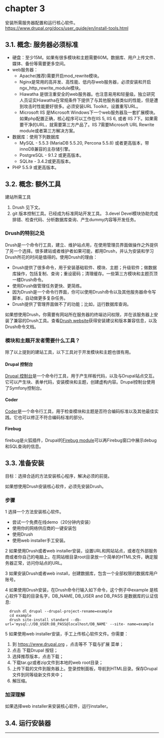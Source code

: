 # chapter 3

安装所需服务器配置和运行核心软件。
https://www.drupal.org/docs/user_guide/en/install-tools.html




## 3.1. 概念: 服务器必须标准
 - 硬盘：至少15M。如果有很多模块和主题需要60M。数据库、用户上传文件、媒体、备份等需要更多空间。
 - web服务器：
   - Apache(推荐)需要开启mod_rewrite模块。
   - Nginx是常用的高并发、高性能、低内存web服务器，必须安装和开启ngx_http_rewrite_module模块。
   - Hiawatha 是很注重安全的web服务器。也注意易用和轻量级。独立研究人员证实Hiawatha在常规条件下提供了与其他服务器类似的性能，但是遭到攻击时性能要好很多。必须安装URL Toolkit，设置重写URL。
   - Microsoft IIS 是Microsoft Windows下一个web服务器及一套扩展模块。如果php配置正确，核心程序可以工作在IIS 5, IIS 6, 或者 IIS 7下。如果需要干净的URL，就需要第三方产品了。IIS 7需要Microsoft URL Rewrite module或者第三方解决方案。
 - 数据库：使用下列数据库
   - MySQL - 5.5.3 (MariaDB 5.5.20, Percona 5.5.8) 或者更高版本，带innoDB兼容的主存储引擎。
   - PostgreSQL - 9.1.2 或更高版本。
   - SQLite - 3.4.2或更高版本。
 - PHP 5.5.9 或更高版本。




## 3.2. 概念: 额外工具

建站所需工具
1. Drush 见下文。
2. git 版本控制工具。已经成为标准网站开发工具。
3.devel Devel模块协助完成排错、检查代码、分析数据库查询、产生dummy内容等开发任务。

### Drush的特别之处

Drush是一个命令行工具，建立、维护站点用，在使用管理员界面做操作之外提供了另一个选择。很多建站或者维护者如果可能，都用Drush，并认为安装和学习Drush所花的时间是值得的。使用Drush的理由：
   - Drush提供了很多命令，用于安装基础软件、模块、主题；升级软件；做数据库操作，包括复制、查询；重设密码；清理缓存。一些第三方模块和主题页顶一楼Drush命令。
   - 使用Drush做管理任务更快、更简练。
   - 因为Drush是一个命令行界面，你可以使用Drush命令以及其他服务器命令写脚本，自动做更多复杂任务。
   - Drush提供了管理界面做不了的功能；比如，运行数据库查询。

如果想使用Drush，你需要有网站所在服务器的终端访问权限，并在该服务器上安装了兼容的Drush工具。查看[Drush website](http://www.drush.org/)获得安装建议和版本兼容信息，以及Drush命令文档。




### 模块和主题开发者需要什么工具？

除了以上提到的建站工具，以下工具对于开发模块和主题也很有用。

#### Drupal 控制台
 [Drupal 控制台](https://drupalconsole.com/)是一个命令行工具，用于产生样板代码，以及与Drupal站点交互。它可以产生块、表单代码，安装模块和主题，创建虚构内容。Drupal控制台使用了Symfony控制台。

#### Coder
[Coder](https://www.drupal.org/project/coder)是一个命令行工具，用于检查模块和主题是否符合编码标准以及其他最佳实践。它也可以修正不符合编码标准的部分。

#### Firebug
firebug是火狐插件，Drupal的[Firebug module](https://www.drupal.org/project/drupalforfirebug)可以再Firebug窗口中展示debug和SQL查询的信息。




## 3.3. 准备安装

目标：选择合适的方法安装核心程序，解决必须的前提。

如果想使用Drush安装核心软件，必须先安装Drush。

### 步骤
1 选择一个方法安装核心软件。
 - 尝试一个免费在线demo（20分钟内安装）
 - 使用你的网络供应商的一键安装包
 - 使用Drush
 - 使用web installer手工安装。

2 如果使用Drush或者web installer安装，设置URL和网站站点，或者在外部服务商或者你自己的电脑上。在网站根目录root目录放一个简单的HTML文件，确定服务器正常，访问你站点的URL。

3 如果安装Drush或者web install，创建数据库，包含一个全部权限的数据库用户账号。

4 如果使用Drush安装，在Drush命令行输入如下命令，这个例子中example 是核心软件下载的目录名字，DB_NAME, DB_USER and DB_PASS 是数据库的认证信息:
```
  drush dl drupal --drupal-project-rename=example
  cd example
  drush site-install standard --db-url='mysql://DB_USER:DB_PASS@localhost/DB_NAME' --site- name=example
```

5 如果使用web installer安装，手工上传核心软件文件。你需要：
  1. 到 https://www.drupal.org ，点击等不 下载与扩展 菜单；
  2. 点击 下载Drupal 按钮；
  3. 选择推荐版本，点击下载；
  4. 下载tar.gz或者zip文件到本地的web root目录；
  5. 上传下载的文件到服务器上。登录控制面板，导航到HTML目录。保存Drupal文件到同等级新文件夹中；
  6. 解压缩。



### 加深理解

如果选择web installer来安装核心软件，运行installer。





## 3.4. 运行安装器









------
